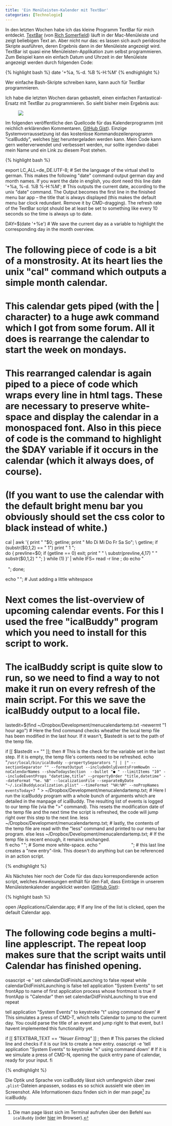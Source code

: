 ```yaml
---
title: 'Ein Menüleisten-Kalender mit TextBar'
categories: [Technologie]
---
```


In den letzten Wochen habe ich das kleine Programm TextBar für mich entdeckt. [TextBar](http://www.richsomerfield.com/apps) (von [Rich Somerfield](http://www.richsomerfield.com/)) läuft in der Mac-Menüleiste und zeigt beliebigen Text an. Aber nicht nur das: es lassen sich auch peridosche Skripte ausführen, deren Ergebnis dann in der Menüleiste angezeigt wird. TextBar ist quasi eine Menüleisten-Applikation zum selbst programmieren. Zum Beispiel kann ein einfach Datum und Uhrzeit in der Menüleiste angezeigt werden durch folgenden Code:

{% highlight bash %}
date '+%a, %-d. %B %-H:%M'
{% endhighlight %}

Wer einfache Bash-Skripte schreiben kann, kann auch für TextBar programmieren.

Ich habe die letzten Wochen daran gebastelt, einen einfachen Fantastical-Ersatz mit TextBar zu programmieren. So sieht bisher mein Ergebnis aus:

<figure><img src='/images/menucalendar.png' /><figcaption></figcaption></figure>

Im folgenden veröffentliche den Quellcode für das Kalenderprogramm (mit reichlich erklärenden Kommentaren, [GitHub Gist](https://gist.github.com/moehrenzahn/6e29d3080edb6466db7b)). Einzige Systemvorraussetzung ist das kostenlose Kommandozeilenprogramm "icalBuddy", welches [hier](http://hasseg.org/icalBuddy/) heruntergeladen werden kann. Mein Code kann gern weiterverwendet und verbessert werden, nur sollte irgendwo dabei mein Name und ein Link zu diesem Post stehen.

{% highlight bash %}

export LC_ALL=de_DE.UTF-8; # Set the language of the virtual shell to german. This makes the following "date" command output german day and month names. If you want the date in english, you dont need this line
date '+%a, %-d. %B %-H:%M'; # This outputs the current date, according to the unix "date" command. The Output becomes the first line in the finished menu bar app – the title that is always displayed (this makes the default menu bar clock redundant. Remove it by CMD-dragging). The refresh rate of the TextBar script should be at least be set to something like every 10 seconds so the time is always up to date.

DAY=$(date '+%e') # We save the current day as a variable to highlight the corresponding day in the month overview.

# The following piece of code is a bit of a monstrosity. At its heart lies the unix "cal" command which outputs a simple month calendar.
# This calendar gets piped (with the | character) to a huge awk command which I got from some forum. All it does is rearrange the calendar to start the week on mondays.
# This rearranged calendar is again piped to a piece of code which wraps every line in html tags. These are necessary to preserve white-space and display the calendar in a monospaced font. Also in this piece of code is the command to highlight the $DAY variable if it occurs in the calendar (which it always does, of course).
# (If you want to use the calendar with the default bright menu bar you obviously should set the css color to black instead of white.)

cal | awk '{ print " "$0; getline; print " Mo Di Mi Do Fr Sa So"; \
getline; if (substr($0,1,2) == " 1") print "                    1 "; \
do { prevline=$0; if (getline == 0) exit; print " " \
substr(prevline,4,17) " " substr($0,1,2) " "; } while (1) }' | while IFS= read -r line ; do
    echo "<html><span style='color:white;font-family:DejaVu Sans Mono,Menlo;white-space: pre;font-size:10.5pt;'>${line/ $DAY / <strong style='color:red'>$DAY</strong> }</span></html>";
done;

echo "<html><span style='font-size:5pt'>&nbsp;</span></html>"; # Just adding a little whitespace

# Next comes the list-overview of upcoming calendar events. For this I used the free "icalBuddy" program which you need to install for this script to work.
# The icalBuddy script is quite slow to run, so we need to find a way to not make it run on every refresh of the main script. For this we save the icalBuddy output to a local file.

lastedit=$(find ~/Dropbox/Development/menucalendartemp.txt -newermt "1 hour ago") # Here the find command checks wheather the local temp file has been modified in the last hour. If it wasn't, $lastedit is set to the path of the temp file.

if [[ $lastedit == "" ]]; then # This is the check for the variable set in the last step. If it is empty, the temp file's contents need to be refreshed. 
    echo "`/usr/local/bin/icalBuddy --propertySeparators "| |
        |" --sectionSeparator "" --formatOutput --includeOnlyEventsFromNowOn --noCalendarNames --showTodaysSection  --bullet "● " --limitItems "10" --includeEventProps "datetime,title" --propertyOrder "title,datetime" --dateFormat "%e. %B" --localizationFile --separateByDate "~/.icalBuddyLocalization.plist" --timeFormat "%H:%M" --noPropNames eventsToday+7 `" > ~/Dropbox/Development/menucalendartemp.txt; # Here I run the icalBuddy program with a whole bunch of arguments which are detailed in the manpage of icalBuddy. The resulting list of events is logged to our temp file (via the ">" command). This resets the modification date of the temp file and the next time the script is refreshed, the code will jump right over this step to the next line.
    less ~/Dropbox/Development/menucalendartemp.txt; # lastly, the contents of the temp file are read with the "less" command and printed to our menu bar program. 
else
    less ~/Dropbox/Development/menucalendartemp.txt; # If the temp file is recent enough, it remains unchanged.  
fi
echo "<html><span style='font-size:5pt'>&nbsp;</span></html>"; # Some more white-space.
echo "<html><span style='font-family:-apple-system;font-size:11pt;color:white'>Neuer Eintrag</span></html>"; # this last line creates a "new entry"-link. This doesn't do anything but can be referenced in an action script.

{% endhighlight %}

Als Nächstes hier noch der Code für das dazu korrespondierende action script, welches Anweisungen enthält für den Fall, dass Einträge in unserem Menüleistenkalender angeklickt werden ([GitHub Gist](https://gist.github.com/moehrenzahn/d503dd0c714e8eae3676)):

{% highlight bash %}

open /Applications/Calendar.app; # If any line of the list is clicked, open the default Calendar app.

# The following code begins a multi-line applescript. The repeat loop makes sure that the script waits until Calendar has finished opening. 

osascript -e ' 
set calendarDidFinishLaunching to false
repeat while calendarDidFinishLaunching is false 
    tell application "System Events" to set frontApp to name of first application process whose frontmost is true
    if frontApp is "Calendar" then set calendarDidFinishLaunching to true
end repeat

tell application "System Events" to keystroke "t" using command down' # This simulates a press of CMD-T, which tells Calendar to jump to the current day. You could parse the title of an event and jump right to that event, but I havent implemented this functionality yet.

if [[ $TEXTBAR_TEXT == *"Neuer Eintrag"* ]] ; then # This parses the clicked line and checks if it is our link to create a new entry.
    osascript -e 'tell application "System Events" to keystroke "n" using command down' # If it is we simulate a press of CMD-N, opening the quick entry pane of calendar, ready for your input.
fi

{% endhighlight %}

Die Optik und Sprache von icalBuddy lässt sich umfangreich über zwei `.plist`-Dateien anpassen, sodass es so schick aussieht wie oben im Screenshot. Alle Informationen dazu finden sich in der man page[^1] zu icalBuddy.

[^1]: Die man page lässt sich im Terminal aufrufen über den Befehl `man icalBuddy` (oder [hier](http://hasseg.org/icalBuddy/config-man.html) im Browser).